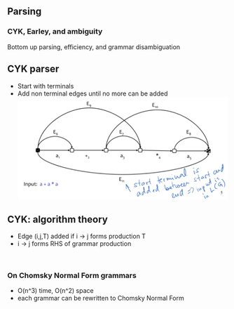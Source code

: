 Parsing
---
### CYK, Earley, and ambiguity

Bottom up parsing, efficiency, and grammar disambiguation



CYK parser
---
* Start with terminals
* Add non terminal edges until no more can be added
![CYK parse tree](parsing_img/CYK_parse.png)



CYK: algorithm theory
---
* Edge (i,j,T) added if i -> j forms production T
* i -> j forms RHS of grammar production

<br>

### On Chomsky Normal Form grammars
* O(n^3) time, O(n^2) space
* each grammar can be rewritten to Chomsky Normal Form
